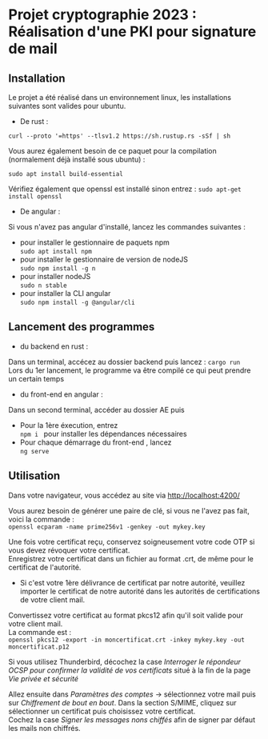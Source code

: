 # __Projet cryptographie 2023 : Réalisation d'une PKI pour signature de mail__

## Installation

Le projet a été réalisé dans un environnement linux, les installations suivantes sont valides pour ubuntu.

* De rust :  
  
 `curl --proto '=https' --tlsv1.2 https://sh.rustup.rs -sSf | sh`  
   
Vous aurez également besoin de ce paquet pour la compilation (normalement déjà installé sous ubuntu) :  
  

`sudo apt install build-essential`  
  
Vérifiez également que openssl est installé sinon entrez : `sudo apt-get install openssl`  
  
* De angular :  
  
Si vous n'avez pas angular d'installé, lancez les commandes suivantes :  
* pour installer le gestionnaire de paquets npm  
`sudo apt install npm ` 
* pour installer le gestionnaire de version de nodeJS  
`sudo npm install -g n `  
* pour installer nodeJS  
`sudo n stable `   
* pour installer la CLI angular  
`sudo npm install -g @angular/cli `  
  
## Lancement des programmes  

* du backend en rust :

Dans un terminal, accécez au dossier backend puis lancez : `cargo run`  
Lors du 1er lancement, le programme va être compilé ce qui peut prendre un certain temps  

* du front-end en angular :  
  
Dans un second terminal, accéder au dossier AE puis
* Pour la 1ère éxecution, entrez  
  `npm i ` pour installer les dépendances nécessaires  
* Pour chaque démarrage du front-end , lancez  
  `ng serve `

## Utilisation  

Dans votre navigateur, vous accédez au site via [http://localhost:4200/](http://localhost:4200/)  
  
Vous aurez besoin de générer une paire de clé, si vous ne l'avez pas fait, voici la commande :   
`openssl ecparam -name prime256v1 -genkey -out mykey.key`
  
Une fois votre certificat reçu, conservez soigneusement votre code OTP si vous devez révoquer votre certificat.  
Enregistrez votre certificat dans un fichier au format .crt, de même pour le certificat de l'autorité.
  
* Si c'est votre 1ère délivrance de certificat par notre autorité, veuillez importer le certificat de notre autorité dans les autorités de certifications de votre client mail.

Convertissez votre certificat au format pkcs12 afin qu'il soit valide pour votre client mail.  
La commande est :  
`openssl pkcs12 -export -in moncertificat.crt -inkey mykey.key -out moncertificat.p12`  
  
Si vous utilisez Thunderbird, décochez la case *Interroger le répondeur OCSP pour confirmer la validité de vos certificats* situé à la fin de la page *Vie privée et sécurité*  
  
Allez ensuite dans *Paramètres des comptes* -> sélectionnez votre mail puis sur *Chiffrement de bout en bout*. Dans la section S/MIME, cliquez sur sélectionner un certificat puis choisissez votre certificat.  
Cochez la case *Signer les messages nons chiffés* afin de signer par défaut les mails non chiffrés.
